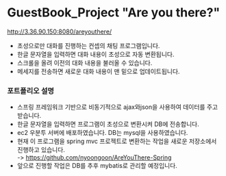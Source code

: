 # GuestBook_Project "Are you there?"
http://3.36.90.150:8080/areyouthere/
- 초성으로만 대화를 진행하는 컨셉의 채팅 프로그램입니다.
- 한글 문자열을 입력하면 대화 내용이 초성으로 자동 변환됩니다.
- 스크롤을 올려 이전의 대화 내용을 불러올 수 있습니다.
- 메세지를 전송하면 새로운 대화 내용이 맨 밑으로 업데이트됩니다.

### 포트폴리오 설명
- 스프링 프레임워크 기반으로 비동기적으로 ajax와json을 사용하여 데이터를 주고 받습니다.
- 한글 문자열을 입력하면 프로그램이 초성으로 변환시켜 DB에 전송합니다.
- ec2 우분투 서버에 배포하였습니다. DB는 mysql을 사용하였습니다.
- 현재 이 프로그램을 spring mvc 프로젝트로 변환하는 작업을 새로운 저장소에서 진행하고 있습니다. <br/> -> https://github.com/nyoongoon/AreYouThere-Spring
- 앞으로 진행할 작업은 DB를 추후 mybatis로 관리할 예정입니다.
